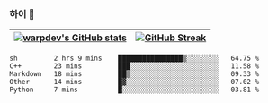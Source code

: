 
### 하이 👋
[![warpdev's GitHub stats](https://github-readme-stats.vercel.app/api?username=warpdev&show_icons=true&theme=vue-dark)](#) |[![GitHub Streak](https://github-readme-streak-stats.herokuapp.com/?user=warpdev&theme=dark)](#)
--- | --- |
<!--START_SECTION:waka-->
```text
sh         2 hrs 9 mins    ████████████████▒░░░░░░░░   64.75 % 
C++        23 mins         ███░░░░░░░░░░░░░░░░░░░░░░   11.58 % 
Markdown   18 mins         ██▒░░░░░░░░░░░░░░░░░░░░░░   09.33 % 
Other      14 mins         █▓░░░░░░░░░░░░░░░░░░░░░░░   07.02 % 
Python     7 mins          █░░░░░░░░░░░░░░░░░░░░░░░░   03.81 % 
```
<!--END_SECTION:waka-->

<!--
**warpdev/warpdev** is a ✨ _special_ ✨ repository because its `README.md` (this file) appears on your GitHub profile.

Here are some ideas to get you started:

- 🔭 I’m currently working on ...
- 🌱 I’m currently learning ...
- 👯 I’m looking to collaborate on ...
- 🤔 I’m looking for help with ...
- 💬 Ask me about ...
- 📫 How to reach me: ...
- 😄 Pronouns: ...
- ⚡ Fun fact: ...
-->
